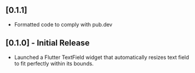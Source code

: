 ## [0.1.1]

* Formatted code to comply with pub.dev

## [0.1.0] - Initial Release

* Launched a Flutter TextField widget that automatically resizes text field to fit perfectly within its bounds.